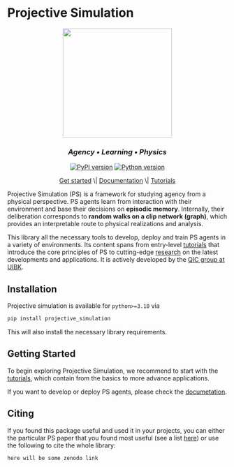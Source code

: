 Projective Simulation
================

<!-- WARNING: THIS FILE WAS AUTOGENERATED! DO NOT EDIT! -->
<p align="center">
<img width="250" src="figs/ps_logo.png">
</p>
<h3 align="center">
<em>Agency • Learning • Physics</em>
</h3>
<p align="center">
<a href="https://badge.fury.io/py/projective_simulation"><img src="https://badge.fury.io/py/projective_simulation.svg" alt="PyPI version"></a>
<a href="https://badge.fury.io/py/projective_simulation"><img src="https://img.shields.io/badge/python-3.10-red" alt="Python version"></a>
</p>
<p align="center">
<a href="https://qic-ibk.github.io/projective_simulation/">Get
started</a> \|
<a href="https://qic-ibk.github.io/projective_simulation/lib_nbs/index_docs.html">Documentation</a>
\|
<a href="https://qic-ibk.github.io/projective_simulation/tutorials/index_tutorials.html">Tutorials</a>
</p>

Projective Simulation (PS) is a framework for studying agency from a
physical perspective. PS agents learn from interaction with their
environment and base their decisions on **episodic memory**. Internally,
their deliberation corresponds to **random walks on a clip network
(graph)**, which provides an interpretable route to physical
realizations and analysis.

This library all the necessary tools to develop, deploy and train PS
agents in a variety of environments. Its content spans from entry-level
[tutorials](tutorials/index_tutorials.ipynb) that introduce the core
principles of PS to cutting-edge [research](webpage/research.ipynb) on
the latest developments and applications. It is actively developed by
the [QIC group at UIBK](https://www.uibk.ac.at/en/th-physik/qic-group/).

## Installation

Projective simulation is available for `python>=3.10` via

``` python
pip install projective_simulation
```

This will also install the necessary library requirements.

## Getting Started

To begin exploring Projective Simulation, we recommend to start with the
[tutorials](tutorials/index_tutorials.ipynb), which contain from the
basics to more advance applications.

If you want to develop or deploy PS agents, please check the
[documetation](lib_nbs/index_docs.ipynb).

## Citing

If you found this package useful and used it in your projects, you can
either the particular PS paper that you found most useful (see a list
[here](figs/PS_mindmap.html)) or use the following to cite the whole
library:

``` python
here will be some zenodo link
```
